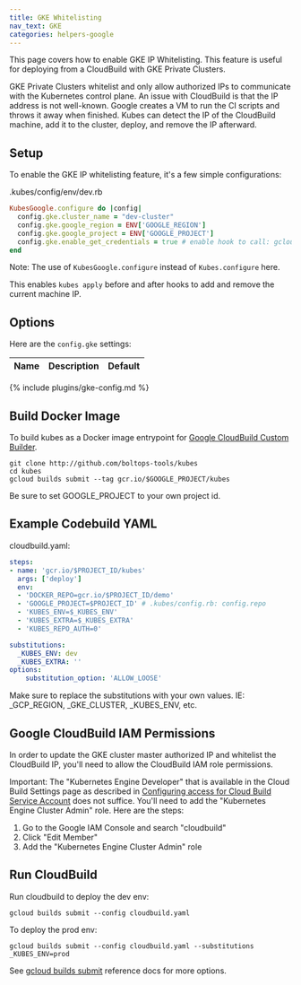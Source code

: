 ```yaml
---
title: GKE Whitelisting
nav_text: GKE
categories: helpers-google
---
```


This page covers how to enable GKE IP Whitelisting. This feature is useful for deploying from a CloudBuild with GKE Private Clusters.

GKE Private Clusters whitelist and only allow authorized IPs to communicate with the Kubernetes control plane.  An issue with CloudBuild is that the IP address is not well-known.  Google creates a VM to run the CI scripts and throws it away when finished.  Kubes can detect the IP of the CloudBuild machine, add it to the cluster, deploy, and remove the IP afterward.

## Setup

To enable the GKE IP whitelisting feature, it's a few simple configurations:

.kubes/config/env/dev.rb

```ruby
KubesGoogle.configure do |config|
  config.gke.cluster_name = "dev-cluster"
  config.gke.google_region = ENV['GOOGLE_REGION']
  config.gke.google_project = ENV['GOOGLE_PROJECT']
  config.gke.enable_get_credentials = true # enable hook to call: gcloud container clusters get-credentials
end
```

Note: The use of `KubesGoogle.configure` instead of `Kubes.configure` here.

This enables `kubes apply` before and after hooks to add and remove the current machine IP.

## Options

Here are the `config.gke` settings:

Name | Description | Default
---|---|---
{% include plugins/gke-config.md %}

## Build Docker Image

To build kubes as a Docker image entrypoint for [Google CloudBuild Custom Builder](https://cloud.google.com/cloud-build/docs/configuring-builds/use-community-and-custom-builders).

    git clone http://github.com/boltops-tools/kubes
    cd kubes
    gcloud builds submit --tag gcr.io/$GOOGLE_PROJECT/kubes

Be sure to set GOOGLE_PROJECT to your own project id.

## Example Codebuild YAML

cloudbuild.yaml:

```yaml
steps:
- name: 'gcr.io/$PROJECT_ID/kubes'
  args: ['deploy']
  env:
  - 'DOCKER_REPO=gcr.io/$PROJECT_ID/demo'
  - 'GOOGLE_PROJECT=$PROJECT_ID' # .kubes/config.rb: config.repo
  - 'KUBES_ENV=$_KUBES_ENV'
  - 'KUBES_EXTRA=$_KUBES_EXTRA'
  - 'KUBES_REPO_AUTH=0'

substitutions:
  _KUBES_ENV: dev
  _KUBES_EXTRA: ''
options:
    substitution_option: 'ALLOW_LOOSE'
```

Make sure to replace the substitutions with your own values. IE: _GCP_REGION, _GKE_CLUSTER, _KUBES_ENV, etc.

## Google CloudBuild IAM Permissions

In order to update the GKE cluster master authorized IP and whitelist the CloudBuild IP, you'll need to allow the CloudBuild IAM role permissions.

Important: The "Kubernetes Engine Developer" that is available in the Cloud Build Settings page as described in [Configuring access for Cloud Build Service Account](https://cloud.google.com/cloud-build/docs/securing-builds/configure-access-for-cloud-build-service-account) does not suffice. You'll need to add the "Kubernetes Engine Cluster Admin" role. Here are the steps:

1. Go to the Google IAM Console and search "cloudbuild"
2. Click "Edit Member"
3. Add the "Kubernetes Engine Cluster Admin" role

## Run CloudBuild

Run cloudbuild to deploy the dev env:

    gcloud builds submit --config cloudbuild.yaml

To deploy the prod env:

    gcloud builds submit --config cloudbuild.yaml --substitutions _KUBES_ENV=prod

See [gcloud builds submit](https://cloud.google.com/sdk/gcloud/reference/builds/submit) reference docs for more options.
